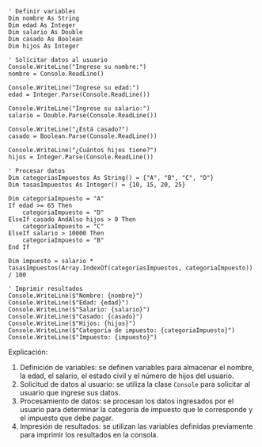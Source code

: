 ```visual basic
' Definir variables
Dim nombre As String
Dim edad As Integer
Dim salario As Double
Dim casado As Boolean
Dim hijos As Integer

' Solicitar datos al usuario
Console.WriteLine("Ingrese su nombre:")
nombre = Console.ReadLine()

Console.WriteLine("Ingrese su edad:")
edad = Integer.Parse(Console.ReadLine())

Console.WriteLine("Ingrese su salario:")
salario = Double.Parse(Console.ReadLine())

Console.WriteLine("¿Está casado?")
casado = Boolean.Parse(Console.ReadLine())

Console.WriteLine("¿Cuántos hijos tiene?")
hijos = Integer.Parse(Console.ReadLine())

' Procesar datos
Dim categoriasImpuestos As String() = {"A", "B", "C", "D"}
Dim tasasImpuestos As Integer() = {10, 15, 20, 25}

Dim categoriaImpuesto = "A"
If edad >= 65 Then
    categoriaImpuesto = "D"
ElseIf casado AndAlso hijos > 0 Then
    categoriaImpuesto = "C"
ElseIf salario > 10000 Then
    categoriaImpuesto = "B"
End If

Dim impuesto = salario * tasasImpuestos(Array.IndexOf(categoriasImpuestos, categoriaImpuesto)) / 100

' Imprimir resultados
Console.WriteLine($"Nombre: {nombre}")
Console.WriteLine($"Edad: {edad}")
Console.WriteLine($"Salario: {salario}")
Console.WriteLine($"Casado: {casado}")
Console.WriteLine($"Hijos: {hijos}")
Console.WriteLine($"Categoría de impuesto: {categoriaImpuesto}")
Console.WriteLine($"Impuesto: {impuesto}")
```

Explicación:

1. Definición de variables: se definen variables para almacenar el nombre, la edad, el salario, el estado civil y el número de hijos del usuario.
2. Solicitud de datos al usuario: se utiliza la clase `Console` para solicitar al usuario que ingrese sus datos.
3. Procesamiento de datos: se procesan los datos ingresados por el usuario para determinar la categoría de impuesto que le corresponde y el impuesto que debe pagar.
4. Impresión de resultados: se utilizan las variables definidas previamente para imprimir los resultados en la consola.